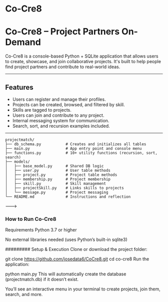 # Co-Cre8

# Co-Cre8 – Project Partners On-Demand

Co-Cre8 is a console-based Python + SQLite application that allows users to create, showcase, and join collaborative projects. It's built to help people find project partners and contribute to real-world ideas.

---

## Features

- Users can register and manage their profiles.
- Projects can be created, browsed, and filtered by skill.
- Skills are tagged to projects.
- Users can join and contribute to any project.
- Internal messaging system for communication.
- Search, sort, and recursion examples included.

---

```
projectmatch/
├── db_schema.py           # Creates and initializes all tables
├── main.py                # App entry point and console menu
├── functions.py           # 10+ utility functions (recursion, sort, search)
├── models/
│   ├── base_model.py      # Shared DB logic
│   ├── user.py            # User table methods
│   ├── project.py         # Project table methods
│   ├── membership.py      # Project membership
│   ├── skill.py           # Skill management
│   ├── projectSkill.py    # Links skills to projects
│   └── message.py         # Project messaging
└── README.md              # Instructions and reflection
```

 --->
### How to Run Co-Cre8
Requirements
Python 3.7 or higher

No external libraries needed (uses Python’s built-in sqlite3)

######### Setup & Execution
Clone or download the project folder:

git clone https://github.com/josedata6/CoCre8.git
cd co-cre8
Run the application:

python main.py
This will automatically create the database (projectmatch.db) if it doesn’t exist.

You’ll see an interactive menu in your terminal to create projects, join them, search, and more.
